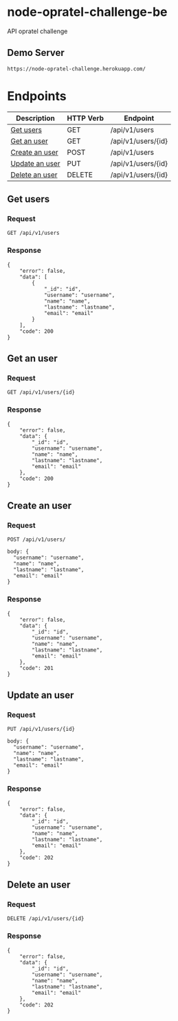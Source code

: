 # node-opratel-challenge-be
API opratel challenge

## Demo Server

```
https://node-opratel-challenge.herokuapp.com/
```

# Endpoints

| Description | HTTP Verb | Endpoint |
| ------------- | ------------- | ------------- |
| [Get users](#Get-users) | GET | /api/v1/users |
| [Get an user](#Get-an-user) | GET | /api/v1/users/{id} |
| [Create an user](#Create-an-user) | POST | /api/v1/users |
| [Update an user](#Update-an-user) | PUT | /api/v1/users/{id} |
| [Delete an user](#Delete-an-user) | DELETE | /api/v1/users/{id} |

## Get users

### Request

`
GET /api/v1/users
`

### Response

```
{
    "error": false,
    "data": [
        {
            "_id": "id",
            "username": "username",
            "name": "name",
            "lastname": "lastname",
            "email": "email"
        }
    ],
    "code": 200
}
```

## Get an user

### Request

`
GET /api/v1/users/{id}
`

### Response

```
{
    "error": false,
    "data": {
        "_id": "id",
        "username": "username",
        "name": "name",
        "lastname": "lastname",
        "email": "email"
    },
    "code": 200
}
```

## Create an user

### Request

`
POST /api/v1/users/
`

```
body: {
  "username": "username",
  "name": "name",
  "lastname": "lastname",
  "email": "email"
}
```

### Response

```
{
    "error": false,
    "data": {
        "_id": "id",
        "username": "username",
        "name": "name",
        "lastname": "lastname",
        "email": "email"
    },
    "code": 201
}
```

## Update an user

### Request

`
PUT /api/v1/users/{id}
`

```
body: {
  "username": "username",
  "name": "name",
  "lastname": "lastname",
  "email": "email"
}
```

### Response

```
{
    "error": false,
    "data": {
        "_id": "id",
        "username": "username",
        "name": "name",
        "lastname": "lastname",
        "email": "email"
    },
    "code": 202
}
```

## Delete an user

### Request

`
DELETE /api/v1/users/{id}
`

### Response

```
{
    "error": false,
    "data": {
        "_id": "id",
        "username": "username",
        "name": "name",
        "lastname": "lastname",
        "email": "email"
    },
    "code": 202
}
```